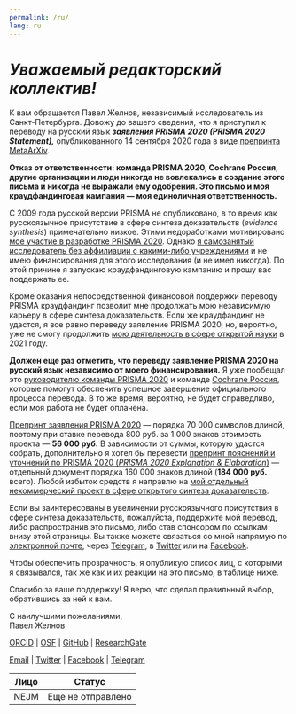 ```yaml
---
permalink: /ru/
lang: ru
---
```


# _Уважаемый редакторский коллектив!_

К вам обращается Павел Желнов, независимый исследователь из Санкт-Петербурга. Довожу до вашего сведения, что я приступил к переводу на русский язык _**заявления PRISMA 2020 (PRISMA 2020 Statement),**_ опубликованного 14 сентября 2020 года в виде [препринта MetaArXiv](https://doi.org/10.31222/osf.io/v7gm2). 

**Отказ от ответственности: команда PRISMA 2020, Cochrane Россия, другие организации и люди никогда не вовлекались в создание этого письма и никогда не выражали ему одобрения. Это письмо и моя краудфандинговая кампания — моя единоличная ответственность.**

С 2009 года русской версии PRISMA не опубликовано, в то время как русскоязычное присутствие в сфере синтеза доказательств (_evidence synthesis_) примечательно низкое. Этими недоработками мотивировано [мое участие в разработке PRISMA 2020](https://doi.org/10.17605/OSF.IO/MKCB5). Однако [я самозанятый исследователь без аффилиации с какими-либо учреждениями](https://orcid.org/0000-0003-2767-5123) и не имею финансирования для этого исследования (и не имел никогда). По этой причине  я запускаю краудфандинговую кампанию и прошу вас поддержать ее.

Кроме оказания непосредственной финансовой поддержки переводу PRISMA краудфандинг позволит мне продолжать мою независимую карьеру в сфере синтеза доказательств. Если же краудфандинг не удастся, я все равно переведу заявление PRISMA 2020, но, вероятно, уже не смогу продолжить [мою деятельность в сфере открытой науки](https://github.com/p1m-ortho) в 2021 году.

**Должен еще раз отметить, что переведу заявление PRISMA 2020 на русский язык независимо от моего финансирования.** Я уже пообещал это [руководителю команды PRISMA 2020](https://twitter.com/mjpages) и команде [Cochrane Россия](https://russia.cochrane.org), которые помогут обеспечить успешное завершение официального процесса перевода. В то же время, вероятно, не будет справедливо, если моя работа не будет оплачена.

[Препринт заявления PRISMA 2020](https://doi.org/10.31222/osf.io/v7gm2) — порядка 70&nbsp;000 символов длиной, поэтому при ставке перевода 800&nbsp;руб. за 1&nbsp;000 знаков стоимость проекта — **56&nbsp;000&nbsp;руб.** В зависимости от суммы, которую удастся собрать, дополнительно я хотел бы перевести [препринт пояснений и уточнений по PRISMA 2020 (_PRISMA 2020 Explanation & Elaboration_)](https://doi.org/10.31222/osf.io/gwdhk) — отдельный документ порядка 160&nbsp;000 знаков длиной (**184&nbsp;000&nbsp;руб.** всего). Любой избыток средств я направлю на [мой отдельный некоммерческий проект в сфере открытого синтеза доказательств](https://zheln.com).

Если вы заинтересованы в увеличении русскоязычного присутствия в сфере синтеза доказательств, пожалуйста, поддержите мой перевод, либо распространив это письмо, либо став спонсором по ссылкам внизу этой страницы. Вы также можете связаться со мной напрямую по [электронной почте](mailto:pavel@zheln.com), через [Telegram](https://t.me/drzhelnov), в [Twitter](https://twitter.com/drzhelnov) или на [Facebook](https://facebook.com/drzhelnov). 

Чтобы обеспечить прозрачность, я опубликую список лиц, с которыми я связывался, так же как и их реакции на это письмо, в таблице ниже.

Спасибо за ваше поддержку! Я верю, что сделал правильный выбор, обратившись за ней к вам.

С наилучшими пожеланиями,
<br>
Павел Желнов

[ORCID](https://orcid.org/0000-0003-2767-5123) | [OSF](https://osf.io/9c83x) | [GitHub](https://github.com/pussiatoday) | [ResearchGate](https://researchgate.net/profile/Pavel_Zhelnov)

[Email](mailto:pavel@zheln.com) | [Twitter](https://twitter.com/drzhelnov) | [Facebook](https://facebook.com/drzhelnov) | [Telegram](https://t.me/drzhelnov)

| Лицо | Статус |
|------|--------|
| NEJM | Еще не отправлено |

